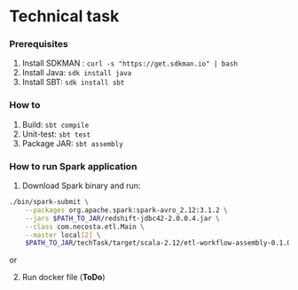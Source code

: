 # Technical task

### Prerequisites

1. Install SDKMAN : `curl -s "https://get.sdkman.io" | bash`
1. Install Java: `sdk install java`
1. Install SBT: `sdk install sbt`

### How to

1. Build: `sbt compile`
1. Unit-test: `sbt test`
1. Package JAR: `sbt assembly`

### How to run Spark application

1. Download Spark binary and run:
```bash
./bin/spark-submit \
    --packages org.apache.spark:spark-avro_2.12:3.1.2 \
    --jars $PATH_TO_JAR/redshift-jdbc42-2.0.0.4.jar \
    --class com.necosta.etl.Main \
    --master local[2] \
    $PATH_TO_JAR/techTask/target/scala-2.12/etl-workflow-assembly-0.1.0-SNAPSHOT.jar
```

or

2. Run docker file (**ToDo**)


